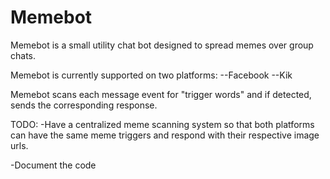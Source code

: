 # Memebot

Memebot is a small utility chat bot designed to spread memes over group chats.

Memebot is currently supported on two platforms:
--Facebook
--Kik

Memebot scans each message event for "trigger words" and if detected, sends the corresponding response.

TODO:
-Have a centralized meme scanning system so that both platforms can have the same meme triggers and respond with their respective image urls.

-Document the code

